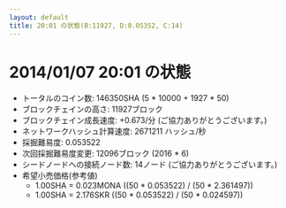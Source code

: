 ```yaml
---
layout: default
title: 20:01 の状態(B:11927, D:0.05352, C:14)
---
```

# 2014/01/07 20:01 の状態

* トータルのコイン数: 146350SHA (5 * 10000 + 1927 * 50)
* ブロックチェインの高さ: 11927ブロック
* ブロックチェイン成長速度: +0.673/分 (ご協力ありがとうございます。)
* ネットワークハッシュ計算速度: 2671211 ハッシュ/秒
* 採掘難易度: 0.053522
* 次回採掘難易度変更: 12096ブロック (2016 * 6)
* シードノードへの接続ノード数: 14ノード (ご協力ありがとうございます。)
* 希望小売価格(参考値)
  * 1.00SHA = 0.023MONA ((50 * 0.053522) / (50 * 2.361497))
  * 1.00SHA = 2.176SKR ((50 * 0.053522) / (50 * 0.024597))
